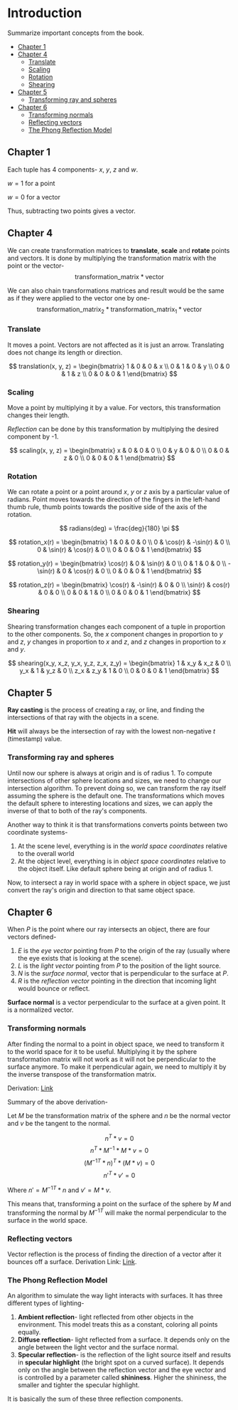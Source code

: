 # Introduction

Summarize important concepts from the book.

<!-- toc -->

- [Chapter 1](#chapter-1)
- [Chapter 4](#chapter-4)
  * [Translate](#translate)
  * [Scaling](#scaling)
  * [Rotation](#rotation)
  * [Shearing](#shearing)
- [Chapter 5](#chapter-5)
  * [Transforming ray and spheres](#transforming-ray-and-spheres)
- [Chapter 6](#chapter-6)
  * [Transforming normals](#transforming-normals)
  * [Reflecting vectors](#reflecting-vectors)
  * [The Phong Reflection Model](#the-phong-reflection-model)

<!-- tocstop -->

## Chapter 1

Each tuple has 4 components- *x*, *y*, *z* and *w*.

$w = 1$ for a point

$w = 0$ for a vector

Thus, subtracting two points gives a vector.

## Chapter 4

We can create transformation matrices to **translate**, **scale** and **rotate** points and vectors.
It is done by multiplying the transformation matrix with the point or the vector-
$$ \text{transformation\_matrix} * \text{vector} $$

We can also chain transformations matrices and result would be the same as if they were applied to the vector one by one-
$$ \text{transformation\_matrix}_2 * \text{transformation\_matrix}_1 * \text{vector} $$

### Translate

It moves a point.
Vectors are not affected as it is just an arrow. Translating does not change its length or direction.

$$
translation(x, y, z) =
\begin{bmatrix}
1 & 0 & 0 & x \\
0 & 1 & 0 & y \\
0 & 0 & 1 & z \\
0 & 0 & 0 & 1
\end{bmatrix}
$$

### Scaling

Move a point by multiplying it by a value.
For vectors, this transformation changes their length.

*Reflection* can be done by this transformation by multiplying the desired component by -1.

$$
scaling(x, y, z) =
\begin{bmatrix}
x & 0 & 0 & 0 \\
0 & y & 0 & 0 \\
0 & 0 & z & 0 \\
0 & 0 & 0 & 1
\end{bmatrix}
$$

### Rotation

We can rotate a point or a point around *x*, *y* or *z* axis by a particular value of radians.
Point moves towards the direction of the fingers in the left-hand thumb rule, thumb points towards the positive side of the axis of the rotation.

$$ radians(deg) = \frac{deg}{180} \pi $$

$$
rotation_x(r) =
\begin{bmatrix}
1 & 0 & 0 & 0 \\
0 & \cos(r) & -\sin(r) & 0 \\
0 & \sin(r) & \cos(r) & 0 \\
0 & 0 & 0 & 1
\end{bmatrix}
$$

$$
rotation_y(r) =
\begin{bmatrix}
\cos(r) & 0 & \sin(r) & 0 \\
0 & 1 & 0 & 0 \\
-\sin(r) & 0 & \cos(r) & 0 \\
0 & 0 & 0 & 1
\end{bmatrix}
$$

$$
rotation_z(r) =
\begin{bmatrix}
\cos(r) & -\sin(r) & 0 & 0 \\
\sin(r) & cos(r) & 0 & 0 \\
0 & 0 & 1 & 0 \\
0 & 0 & 0 & 1
\end{bmatrix}
$$

### Shearing

Shearing transformation changes each component of a tuple in proportion to the other components. So, the *x* component changes in proportion to *y* and *z*, *y* changes in proportion to *x* and *z*, and *z* changes in proportion to *x* and *y*.

$$
shearing(x_y, x_z, y_x, y_z, z_x, z_y) =
\begin{bmatrix}
1 & x_y & x_z & 0 \\
y_x & 1 & y_z & 0 \\
z_x & z_y & 1 & 0 \\
0 & 0 & 0 & 1
\end{bmatrix}
$$

## Chapter 5

**Ray casting** is the process of creating a ray, or line, and finding the intersections of that ray with the objects in a scene.

**Hit** will always be the intersection of ray with the lowest non-negative *t* (timestamp) value.

### Transforming ray and spheres

Until now our sphere is always at origin and is of radius 1. To compute intersections of other sphere locations and sizes, we need to change our intersection algorithm. To prevent doing so, we can transform the ray itself assuming the sphere is the default one.
The transformations which moves the default sphere to interesting locations and sizes, we can apply the inverse of that to both of the ray's components.

Another way to think it is that transformations converts points between two coordinate systems-

1) At the scene level, everything is in the *world space coordinates* relative to the overall world
2) At the object level, everything is in *object space coordinates* relative to the object itself. Like default sphere being at origin and of radius 1.

Now, to intersect a ray in world space with a sphere in object space, we just convert the ray's origin and direction to that same object space.

## Chapter 6

When *P* is the point where our ray intersects an object, there are four vectors defined-

1) *E* is the *eye vector* pointing from *P* to the origin of the ray (usually where the eye exists that is looking at the scene).
2) *L* is the *light vector* pointing from *P* to the position of the light source.
3) *N* is the *surface normal*, vector that is perpendicular to the surface at *P*.
4) *R* is the *reflection vector* pointing in the direction that incoming light would bounce or reflect.

**Surface normal** is a vector perpendicular to the surface at a given point. It is a normalized vector.

### Transforming normals

After finding the normal to a point in object space, we need to transform it to the world space for it to be useful.
Multiplying it by the sphere transformation matrix will not work as it will not be perpendicular to the surface anymore.
To make it perpendicular again, we need to multiply it by the inverse transpose of the transformation matrix.

Derivation:
[Link](https://www.scratchapixel.com/lessons/mathematics-physics-for-computer-graphics/geometry/transforming-normals.html)

Summary of the above derivation-

Let $M$ be the transformation matrix of the sphere and $n$ be the normal vector and $v$ be the tangent to the normal.

$$ n^{T}*v = 0 $$
$$ n^{T} * M^{-1} * M * v = 0 $$
$$ (M^{-1T} * n)^{T} * (M * v) = 0 $$
$$ n'^{T} * v' = 0 $$

Where $n' = M^{-1T} * n$ and $v' = M * v$.

This means that, transforming a point on the surface of the sphere by $M$ and transforming the normal by $M^{-1T}$ will make the normal perpendicular to the surface in the world space.

### Reflecting vectors

Vector reflection is the process of finding the direction of a vector after it bounces off a surface.
Derivation Link: [Link](https://www.bluebill.net/vector_reflection.html).

### The Phong Reflection Model

An algorithm to simulate the way light interacts with surfaces. It has three different types of lighting-

1) **Ambient reflection**- light reflected from other objects in the environment. This model treats this as a constant, coloring all points equally.
2) **Diffuse reflection**- light reflected from a surface. It depends only on the angle between the light vector and the surface normal.
3) **Specular reflection**- is the reflection of the light source itself and results in **specular highlight** (the bright spot on a curved surface). It depends only on the angle between the reflection vector and the eye vector and is controlled by a parameter called **shininess**. Higher the shininess, the smaller and tighter the specular highlight.

It is basically the sum of these three reflection components.
